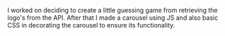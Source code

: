 I worked on deciding to create a little guessing game from retrieving the logo's from the API. After that I made a carousel using JS and also basic CSS in decorating the carousel to ensure its functionality.
